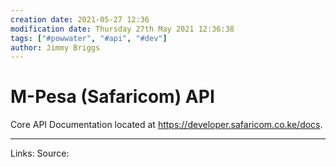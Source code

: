 ```yaml
---
creation date: 2021-05-27 12:36
modification date: Thursday 27th May 2021 12:36:38
tags: ["#powwater", "#api", "#dev"]
author: Jimmy Briggs
---
```


# M-Pesa (Safaricom) API
Core API Documentation located at <https://developer.safaricom.co.ke/docs>.




***
Links: 
Source:

